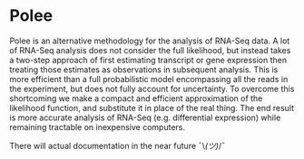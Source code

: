 
# Polee

Polee is an alternative methodology for the analysis of RNA-Seq data. A lot
of RNA-Seq analysis does not consider the full likelihood, but instead takes
a two-step approach of first estimating transcript or gene expression then
treating those estimates as observations in subsequent analysis. This is more
efficient than a full probabilistic model encompassing all the reads in the
experiment, but does not fully account for uncertainty. To overcome this
shortcoming we make a compact and efficient approximation of the likelihood
function, and substitute it in place of the real thing. The end result is
more accurate analysis of RNA-Seq (e.g. differential expression) while
remaining tractable on inexpensive computers.

There will actual documentation in the near future ¯\\_(ツ)_/¯
